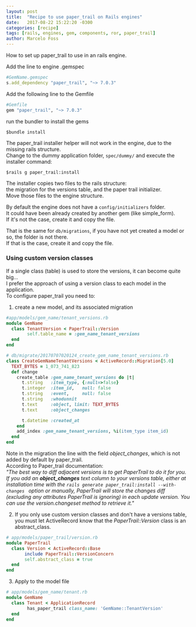 ```yaml
---
layout: post
title:  "Recipe to use paper_trail on Rails engines"
date:   2017-08-22 15:22:20 -0300
categories: [recipe]
tags: [rails, engines, gem, components, ror, paper_trail]
author: Marcelo Foss
---
```

How to set up paper_trail to use in an rails engine.

Add the line to engine .gemspec
``` ruby
#GemName.gemspec
s.add_dependency "paper_trail", "~> 7.0.3"
```

Add the following line to the Gemfile
```ruby
#Gemfile
gem "paper_trail", "~> 7.0.3"
```
run the bundler to install the gems
```
$bundle install
```

The paper_trail installer helper will not work in the engine, due to the missing rails structure.  
Change to the dummy application folder, ```spec/dummy/``` and execute the installer command:
```
$rails g paper_trail:install
```
The installer copies two files to the rails structure:  
the migration for the versions table, and the paper trail initializer.  
Move those files to the engine structure.  

By default the engine does not have a ```config/initializers``` folder.  
It could have been already created by another gem (like simple_form).  
If it's not the case, create it and copy the file.  

That is the same for ```db/migrations```, if you have not yet created a model or so, the folder is not there.  
If that is the case, create it and copy the file.

### Using custom version classes

If a single class (table) is used to store the versions, it can become quite big...  
I prefer the approach of using a version class to each model in the application.  
To configure paper_trail you need to:

1. create a new model, and its associated migration
```ruby
#app/models/gem_name/tenant_versions.rb
module GemName
  class TenantVersion < PaperTrail::Version
        self.table_name = :gem_name_tenant_versions
  end
end
```
```ruby
# db/migrate/20170707020124_create_gem_name_tenant_versions.rb
class CreateGemNameTenantVersions < ActiveRecord::Migration[5.0]
  TEXT_BYTES = 1_073_741_823
  def change
    create_table :gem_name_tenant_versions do |t|
      t.string   :item_type, {:null=>false}
      t.integer  :item_id,   null: false
      t.string   :event,     null: false
      t.string   :whodunnit
      t.text     :object, limit: TEXT_BYTES
	  t.text     :object_changes	

      t.datetime :created_at
    end
    add_index :gem_name_tenant_versions, %i(item_type item_id)
  end
end
```
Note in the migration the line with the field *object_changes*, which is not added by default by paper_trail.  
According to Paper_trail documentation:  
*"The best way to diff adjacent versions is to get PaperTrail to do it for you. If you add an **object_changes** text column to your versions table, either at installation time with the ```rails generate paper_trail:install --with-changes ```  option or manually, PaperTrail will store the changes diff (excluding any attributes PaperTrail is ignoring) in each update version. You can use the version.changeset method to retrieve it."*

2. If you only use custom version classes and don't have a versions table, you must let ActiveRecord know that the *PaperTrail::Version* class is an abstract_class.
```ruby
# app/models/paper_trail/version.rb
module PaperTrail
  class Version < ActiveRecord::Base
       include PaperTrail::VersionConcern
       self.abstract_class = true
  end
end
```
3. Apply to the model file
```ruby
# app/models/gem_name/tenant.rb
module GemName
  class Tenant < ApplicationRecord
        has_paper_trail class_name: 'GemName::TenantVersion'
  end
end
```